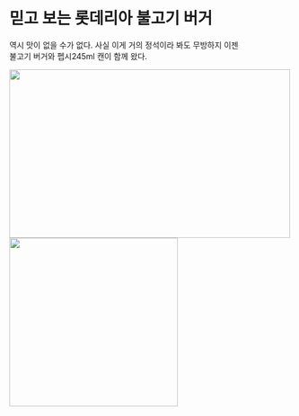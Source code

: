# 믿고 보는 롯데리아 불고기 버거 
역시 맛이 없을 수가 없다. 사실 이게 거의 정석이라 봐도 무방하지 이젠  
불고기 버거와 펩시245ml 캔이 함께 왔다.
<div>
<img src="https://w.namu.la/s/04ba10eba37bfc119c507b7905e8bf8ee42b45dde06092d079196fcda49838f3a38a19a0fb7cba922179d073bb328db4e0f175f3c3a0527b72bf541998c52ea72e22f5dc8f29abcf38af981f8a9e53c30d2d6bd18e0a348f06daac6e5f4e9680" width="500" height="300">
<img src="http://img.danawa.com/prod_img/500000/693/205/img/2205693_1.jpg?shrink=500:500&_v=20180420143545" width="300" height="300">
</div>
